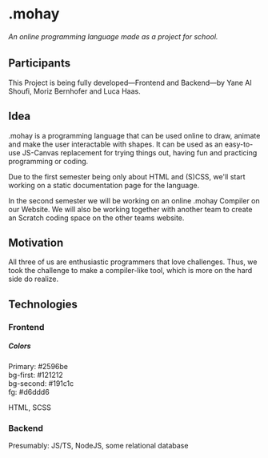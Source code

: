 # .mohay

###### An online programming language made as a project for school.

## Participants

This Project is being fully developed—Frontend and Backend—by Yane Al Shoufi, Moriz Bernhofer and Luca Haas.

## Idea

.mohay is a programming language that can be used online to draw, animate and make the user interactable with shapes. It can be used as an easy-to-use JS-Canvas replacement for trying things out, having fun and practicing programming or coding.

Due to the first semester being only about HTML and (S)CSS, we'll start working on a static documentation page for the language.

In the second semester we will be working on an online .mohay Compiler on our Website. We will also be working together with another team to create an Scratch coding space on the other teams website.

## Motivation

All three of us are enthusiastic programmers that love challenges. Thus, we took the challenge to make a compiler-like tool, which is more on the hard side do realize.

## Technologies

### Frontend

##### Colors

Primary: #2596be </br>
bg-first: #121212 </br>
bg-second: #191c1c </br>
fg: #d6ddd6 </br>

HTML, SCSS

### Backend

Presumably: JS/TS, NodeJS, some relational database
